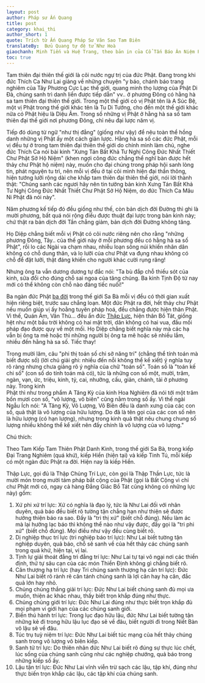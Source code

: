```yaml
---
layout: post
author: Pháp sư Ấn Quang
title: post
category: khai_thi
author_short: 1
quote: Trích từ Ấn Quang Pháp Sư Văn Sao Tam Biên
translateBy:  Bửu Quang tự đệ tử Như Hoà
giaochanh: Minh Tiến và Huệ Trang, theo bản in của Cổ Tấn Báo Ân Niệm Phật Đường, năm 2002.
toc: true
---
```


Tam thiên đại thiên thế giới là cõi nước ngự trị của đức Phật. Đang trong khi đức Thích Ca Như Lai giảng về những 
chuyện "y báo, chánh báo trang nghiêm của Tây Phương Cực Lạc thế giới, quang minh thọ lượng của Phật Di Đà, chúng 
sanh trì danh liền được tiếp dẫn" vv.. ở phương Đông có hằng hà sa tam thiên đại thiên thế giới. Trong một thế giới có 
vị Phật tên là A Súc Bệ, một vị Phật trong thế giới khác tên là Tu Di Tướng, cho đến một thế giới khác nữa có Phật hiệu 
là Diệu Âm. Trong số những vị Phật ở hằng hà sa số tam thiên đại thế giới nơi phương Đông, chỉ nêu đại lược năm vị. 

Tiếp đó dùng từ ngữ "như thị đẳng" (giống như vậy) để nêu toàn thể hồng danh những vị Phật ấy một cách giản lược. Hằng 
hà sa số các đức Phật, mỗi vị đều tự ở trong tam thiên đại thiên thế giới do chính mình làm chủ, nghe đức Thích Ca nói 
bài kinh "Xưng Tán Bất Khả Tư Nghị Công Đức Nhất Thiết Chư Phật Sở Hộ Niệm" (khen ngợi công đức chẳng thể nghĩ bàn được 
hết thảy chư Phật hộ niệm) này, muốn cho đại chúng trong pháp hội sanh lòng tin, phát nguyện tu trì, nên mỗi vị đều ở 
tại cõi mình hiện đại thần thông, hiện tướng lưỡi rộng dài che khắp tam thiên đại thiên thế giới, nói lời thành thật: 
"Chúng sanh các ngươi hãy nên tin tưởng bản kinh Xưng Tán Bất Khả Tư Nghị Công Đức Nhất Thiết Chư Phật Sở Hộ Niệm, do đức 
Thích Ca Mâu Ni Phật đã nói này".

Năm phương kế tiếp đó đều giống như thế, còn bản dịch đời Đường thì ghi là mười phương, bất quá nói rộng điều được thuật 
đại lược trong bản kinh này; chứ thật ra bản dịch đời Tần chẳng giảm, bản dịch đời Đường không tăng.  

Họ Diệp chẳng biết mỗi vị Phật có cõi nước riêng nên cho rằng "những phương Đông, Tây.. của thế giới này ở mỗi phương 
đều có hằng hà sa số Phật", rồi lo các Ngài va chạm nhau, nhiễu loạn sông núi khiến nhân dân không có chỗ dung thân, và 
lo lưỡi của chư Phật va đụng nhau không có chỗ để đặt lưỡi, thật đáng khiến cho người khác cười rụng răng! 

Nhưng ông ta vẫn dương dương tự đắc nói: "Ta bù đắp chỗ thiếu sót của kinh, sửa đổi cho đúng chỗ sai ngoa của tăng chúng. 
Ba kinh Tịnh Độ từ nay mới có thể không còn chỗ nào đáng tiếc nuối!"

Ba ngàn đức Phật [ba đời](#ba-doi) trong thế giới Sa Bà mỗi vị đều có thời gian xuất hiện riêng biệt, trước sau chẳng loạn. Một đức 
Phật ra đời, hết thảy chư Phật nếu muốn giúp vị ấy hoằng tuyên pháp hoá, đều chẳng được hiện thân Phật. Vì thế, Quán Âm, Văn 
Thù... đều ẩn đức [Thập Lực](#thap-luc), hiện thân Bồ Tát, giống hệt như một bầu trời không có hai mặt trời, dân không có 
hai vua, đầu mối pháp đạo được quy về một mối. Họ Diệp chẳng biết nghĩa này mà các hạ vẫn bị ông ta mê hoặc thì những người 
bị ông ta mê hoặc sẽ nhiều lắm, nhiều đến hằng hà sa số. Tiếc thay!

Trong mười lăm, câu "phi thị toán số chi sở năng tri" (chẳng thể tính toán mà biết được số) (lời chú giải ghi: nhiều đến nỗi không 
thể kể xiết) ý nghĩa tuy rõ ràng nhưng chưa giảng rõ ý nghĩa của chữ "toán số". Toán số là "toán kế chi số" (con số do tính toán 
mà có), tức là những con số một, mười, trăm, ngàn, vạn, ức, triệu, kinh, tỷ, cai, nhưỡng, cấu, giản, chánh, tải ở phương này. Trong kinh  
Phật thì như trong phẩm A Tăng Kỳ của kinh Hoa Nghiêm đã nói tới một trăm bốn mươi con số, "vô lượng, vô biên" cũng nằm trong số ấy. Vì thế 
ngài Ngẫu Ích nói: "A Tăng Kỳ, Vô Lượng, Vô Biên đều là danh xưng của các con số, quả thật là vô lượng của hữu lượng. Do đã là tên gọi của 
các con số nên là hữu lượng (có hạn lượng), nhưng trong kinh quả thật nêu chung chung số lượng nhiều không thể kể xiết nên đấy chính là vô lượng 
của vô lượng."




Chú thích:

Theo <a id="ba-doi">Tam Kiếp</a> Tam Thiên Phật Danh Kinh, trong thế giới Sa Bà, trong kiếp Đại Trang Nghiêm (quá khứ), kiếp Hiền (hiện tại) 
và kiếp Tinh Tú, mỗi kiếp có  một ngàn đức Phật ra đời. Hiện nay là kiếp Hiền. 

Thập Lực, gọi đủ là Thập Chủng Trí Lực, còn gọi là Thập Thần Lực, tức là mười món trong mười tám pháp bất cộng của Phật
(gọi là Bất Cộng vì chỉ chư Phật mới có, ngay cả hàng Đẳng Giác Bồ Tát cũng không có những lực này) gồm: 

1. Xứ phi xứ trí lực: Xứ có nghĩa là đạo lý, tức là Như Lai đối với nhân duyên, quả báo đều biết rõ 
tường tận chẳng hạn như thiện sẽ được hưởng thiện báo ra sao. Đấy là "tri thị xứ" (biết chỗ đúng).
Nếu làm ác mà lại hưởng lạc báo thì không thể nào như vậy được, đấy gọi là "tri phi xứ" (biết chỗ 
đúng). Mọi điều như vậy đều cùng biết rõ. 
2. Dị nghiệp thục trí lực (tri nghiệp báo trí lực): Như Lai biết tường tận nghiệp duyên, quả báo, chỗ sẽ sanh về của hết thảy các chúng sanh trong quá khứ, hiện tại, vị lai. 
3. Tịnh lự giải thoát đẳng trì đẳng trí  lực: Như Lai tự tại vô ngại nơi các thiền định, thứ tự sâu cạn của các món Thiền Định không gì chẳng biết rõ. 
4. Căn thượng hạ trí lực (hay Tri chúng sanh thượng hạ căn trí lực): Đức Như Lai biết rõ rành rẽ căn tánh chúng sanh là lợi căn hay hạ căn, đắc quả lớn hay nhỏ.
5. Chủng chúng thắng giải trí lực: Đức Như Lai biết chúng sanh đủ mọi ưa muốn, thiện ác khác nhau, thấy biết trọn khắp đúng như thực. 
6. Chủng chủng giới trí lực: Đức Như Lai đúng như thực biết trọn khắp đủ mọi phạm vi giới hạn của các chúng sanh giới. 
7. Biến thú hành trí lực: Trong lục đạo hữu lậu, đức Như Lai biết tường tận những kẻ đi trong hữu lậu lục đạo sẽ về đâu, biết người đi trong Niết Bàn vô lậu sẽ về đâu. 
8. Túc trụ tuỳ niệm trí lực: Đức Như Lai biết túc mạng của hết thảy chúng sanh trong vô lượng vô biên kiếp.
9. Sanh tử trí lực: Do thiên nhãn đức Như Lai biết rõ đúng sự thực lúc chết, lúc sống của chúng sanh cũng như các nghiệp chướng, quả báo trong những kiếp số ấy. 
10. Lậu tận trí lực: Đức Như Lai vĩnh viễn trừ sạch các lậu, tập khí, đúng như thực biến trọn khắp các lậu, các tập khí của chúng sanh. 


